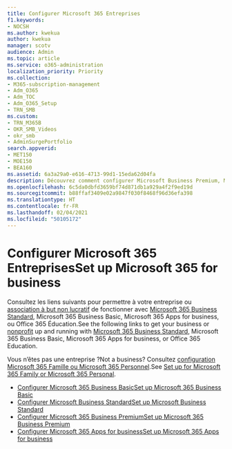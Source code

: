 ```yaml
---
title: Configurer Microsoft 365 Entreprises
f1.keywords:
- NOCSH
ms.author: kwekua
author: kwekua
manager: scotv
audience: Admin
ms.topic: article
ms.service: o365-administration
localization_priority: Priority
ms.collection:
- M365-subscription-management
- Adm_O365
- Adm_TOC
- Adm_O365_Setup
- TRN_SMB
ms.custom:
- TRN_M365B
- OKR_SMB_Videos
- okr_smb
- AdminSurgePortfolio
search.appverid:
- MET150
- MOE150
- BEA160
ms.assetid: 6a3a29a0-e616-4713-99d1-15eda62d04fa
description: Découvrez comment configurer Microsoft Business Premium, Microsoft 365 Business Standard, Microsoft 365 Business Basic, Microsoft 365 Apps for business ou un abonnement Office 365 pour l’éducation.
ms.openlocfilehash: 6c5da0dbfd3659bf74d871db1a929a4f2f9ed19d
ms.sourcegitcommit: b88ffaf3409e02a9847f030f8468f96d36efa398
ms.translationtype: HT
ms.contentlocale: fr-FR
ms.lasthandoff: 02/04/2021
ms.locfileid: "50105172"
---
```

# <a name="set-up-microsoft-365-for-business"></a><span data-ttu-id="369a1-103">Configurer Microsoft 365 Entreprises</span><span class="sxs-lookup"><span data-stu-id="369a1-103">Set up Microsoft 365 for business</span></span>

<span data-ttu-id="369a1-104">Consultez les liens suivants pour permettre à votre entreprise ou [association à but non lucratif](https://go.microsoft.com/fwlink/p/?LinkId=627221) de fonctionner avec [Microsoft 365 Business Standard](https://go.microsoft.com/fwlink/p/?LinkId=627220), Microsoft 365 Business Basic, Microsoft 365 Apps for business, ou Office 365 Éducation.</span><span class="sxs-lookup"><span data-stu-id="369a1-104">See the following links to get your business or [nonprofit](https://go.microsoft.com/fwlink/p/?LinkId=627221) up and running with [Microsoft 365 Business Standard](https://go.microsoft.com/fwlink/p/?LinkId=627220), Microsoft 365 Business Basic, Microsoft 365 Apps for business, or Office 365 Education.</span></span>

<span data-ttu-id="369a1-105">Vous n’êtes pas une entreprise ?</span><span class="sxs-lookup"><span data-stu-id="369a1-105">Not a business?</span></span> <span data-ttu-id="369a1-106">Consultez [configuration Microsoft 365 Famille ou Microsoft 365 Personnel](https://support.microsoft.com/office/65415a24-3cbf-4f30-901d-9bf9eba7fce2).</span><span class="sxs-lookup"><span data-stu-id="369a1-106">See [Set up for Microsoft 365 Family or Microsoft 365 Personal](https://support.microsoft.com/office/65415a24-3cbf-4f30-901d-9bf9eba7fce2).</span></span>
  
- [<span data-ttu-id="369a1-107">Configurer Microsoft 365 Business Basic</span><span class="sxs-lookup"><span data-stu-id="369a1-107">Set up Microsoft 365 Business Basic</span></span>](setup-business-basic.md)
- [<span data-ttu-id="369a1-108">Configurer Microsoft Business Standard</span><span class="sxs-lookup"><span data-stu-id="369a1-108">Set up Microsoft Business Standard</span></span>](setup-business-standard.md)
- [<span data-ttu-id="369a1-109">Configurer Microsoft 365 Business Premium</span><span class="sxs-lookup"><span data-stu-id="369a1-109">Set up Microsoft 365 Business Premium</span></span>](../../business/set-up.md)
- [<span data-ttu-id="369a1-110">Configurer Microsoft 365 Apps for business</span><span class="sxs-lookup"><span data-stu-id="369a1-110">Set up Microsoft 365 Apps for business</span></span>](setup-apps-for-business.md)
